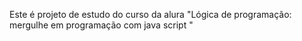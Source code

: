 Este é projeto de estudo do curso da alura "Lógica de
programação: mergulhe em programação com java script
 "